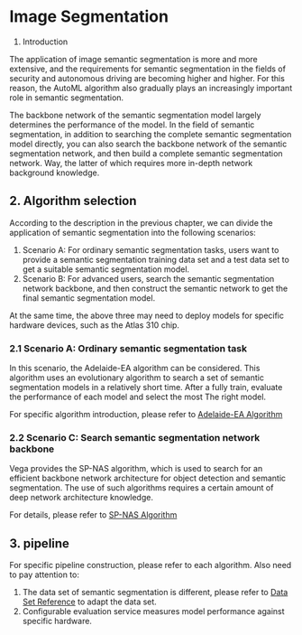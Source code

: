 # Image Segmentation

1. Introduction

The application of image semantic segmentation is more and more extensive, and the requirements for semantic segmentation in the fields of security and autonomous driving are becoming higher and higher. For this reason, the AutoML algorithm also gradually plays an increasingly important role in semantic segmentation.

The backbone network of the semantic segmentation model largely determines the performance of the model. In the field of semantic segmentation, in addition to searching the complete semantic segmentation model directly, you can also search the backbone network of the semantic segmentation network, and then build a complete semantic segmentation network. Way, the latter of which requires more in-depth network background knowledge.

## 2. Algorithm selection

According to the description in the previous chapter, we can divide the application of semantic segmentation into the following scenarios:

1. Scenario A: For ordinary semantic segmentation tasks, users want to provide a semantic segmentation training data set and a test data set to get a suitable semantic segmentation model.
2. Scenario B: For advanced users, search the semantic segmentation network backbone, and then construct the semantic network to get the final semantic segmentation model.

At the same time, the above three may need to deploy models for specific hardware devices, such as the Atlas 310 chip.

### 2.1 Scenario A: Ordinary semantic segmentation task

In this scenario, the Adelaide-EA algorithm can be considered. This algorithm uses an evolutionary algorithm to search a set of semantic segmentation models in a relatively short time. After a fully train, evaluate the performance of each model and select the most The right model.

For specific algorithm introduction, please refer to [Adelaide-EA Algorithm](../algorithms/Segmentation-Adelaide-EA-NAS.md)

### 2.2 Scenario C: Search semantic segmentation network backbone

Vega provides the SP-NAS algorithm, which is used to search for an efficient backbone network architecture for object detection and semantic segmentation. The use of such algorithms requires a certain amount of deep network architecture knowledge.

For details, please refer to [SP-NAS Algorithm](../algorithms/sp-nas.md)

## 3. pipeline

For specific pipeline construction, please refer to each algorithm. Also need to pay attention to:

1. The data set of semantic segmentation is different, please refer to [Data Set Reference](../developer/datasets.md) to adapt the data set.
2. Configurable evaluation service measures model performance against specific hardware.
